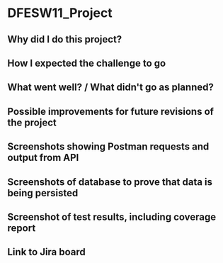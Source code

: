 # DFESW11_Project

## Why did I do this project?


## How I expected the challenge to go

## What went well? / What didn't go as planned?

## Possible improvements for future revisions of the project

## Screenshots showing Postman requests and output from API

## Screenshots of database to prove that data is being persisted

## Screenshot of test results, including coverage report

## Link to Jira board
